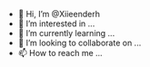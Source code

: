 - 👋 Hi, I’m @Xiieenderh
- 👀 I’m interested in ...
- 🌱 I’m currently learning ...
- 💞️ I’m looking to collaborate on ...
- 📫 How to reach me ...

<!---
Xiieenderh/Xiieenderh is a ✨ special ✨ repository because its `README.md` (this file) appears on your GitHub profile.
You can click the Preview link to take a look at your changes.
--->

